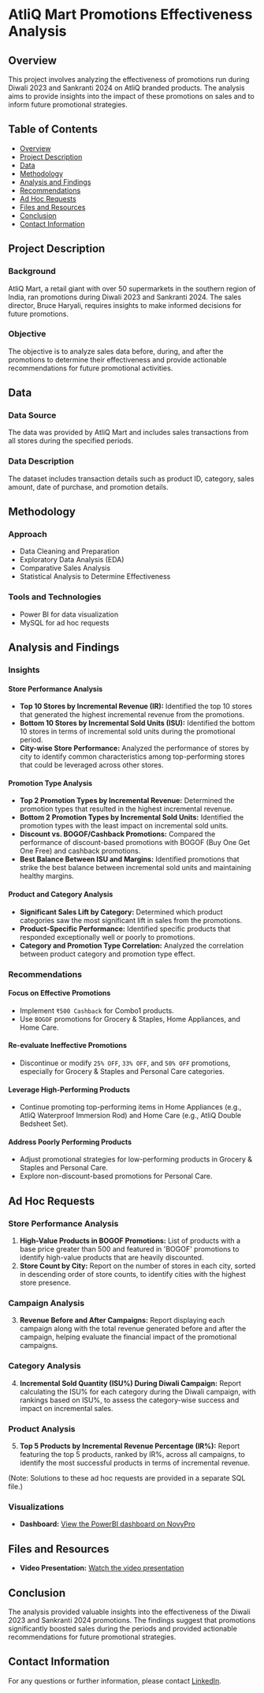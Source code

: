 # AtliQ Mart Promotions Effectiveness Analysis

## Overview
This project involves analyzing the effectiveness of promotions run during Diwali 2023 and Sankranti 2024 on AtliQ branded products. The analysis aims to provide insights into the impact of these promotions on sales and to inform future promotional strategies.

## Table of Contents
- [Overview](#overview)
- [Project Description](#project-description)
- [Data](#data)
- [Methodology](#methodology)
- [Analysis and Findings](#analysis-and-findings)
- [Recommendations](#recommendations)
- [Ad Hoc Requests](#ad-hoc-requests)
- [Files and Resources](#files-and-resources)
- [Conclusion](#conclusion)
- [Contact Information](#contact-information)

## Project Description
### Background
AtliQ Mart, a retail giant with over 50 supermarkets in the southern region of India, ran promotions during Diwali 2023 and Sankranti 2024. The sales director, Bruce Haryali, requires insights to make informed decisions for future promotions.

### Objective
The objective is to analyze sales data before, during, and after the promotions to determine their effectiveness and provide actionable recommendations for future promotional activities.

## Data
### Data Source
The data was provided by AtliQ Mart and includes sales transactions from all stores during the specified periods.

### Data Description
The dataset includes transaction details such as product ID, category, sales amount, date of purchase, and promotion details.

## Methodology
### Approach
- Data Cleaning and Preparation
- Exploratory Data Analysis (EDA)
- Comparative Sales Analysis
- Statistical Analysis to Determine Effectiveness

### Tools and Technologies
- Power BI for data visualization
- MySQL for ad hoc requests

## Analysis and Findings
### Insights
#### Store Performance Analysis
- **Top 10 Stores by Incremental Revenue (IR):** Identified the top 10 stores that generated the highest incremental revenue from the promotions.
- **Bottom 10 Stores by Incremental Sold Units (ISU):** Identified the bottom 10 stores in terms of incremental sold units during the promotional period.
- **City-wise Store Performance:** Analyzed the performance of stores by city to identify common characteristics among top-performing stores that could be leveraged across other stores.

#### Promotion Type Analysis
- **Top 2 Promotion Types by Incremental Revenue:** Determined the promotion types that resulted in the highest incremental revenue.
- **Bottom 2 Promotion Types by Incremental Sold Units:** Identified the promotion types with the least impact on incremental sold units.
- **Discount vs. BOGOF/Cashback Promotions:** Compared the performance of discount-based promotions with BOGOF (Buy One Get One Free) and cashback promotions.
- **Best Balance Between ISU and Margins:** Identified promotions that strike the best balance between incremental sold units and maintaining healthy margins.

#### Product and Category Analysis
- **Significant Sales Lift by Category:** Determined which product categories saw the most significant lift in sales from the promotions.
- **Product-Specific Performance:** Identified specific products that responded exceptionally well or poorly to promotions.
- **Category and Promotion Type Correlation:** Analyzed the correlation between product category and promotion type effect.

### Recommendations
#### Focus on Effective Promotions
- Implement `₹500 Cashback` for Combo1 products.
- Use `BOGOF` promotions for Grocery & Staples, Home Appliances, and Home Care.

#### Re-evaluate Ineffective Promotions
- Discontinue or modify `25% OFF`, `33% OFF`, and `50% OFF` promotions, especially for Grocery & Staples and Personal Care categories.

#### Leverage High-Performing Products
- Continue promoting top-performing items in Home Appliances (e.g., AtliQ Waterproof Immersion Rod) and Home Care (e.g., AtliQ Double Bedsheet Set).

#### Address Poorly Performing Products
- Adjust promotional strategies for low-performing products in Grocery & Staples and Personal Care.
- Explore non-discount-based promotions for Personal Care.

## Ad Hoc Requests
### Store Performance Analysis
1. **High-Value Products in BOGOF Promotions:** List of products with a base price greater than 500 and featured in 'BOGOF' promotions to identify high-value products that are heavily discounted.
2. **Store Count by City:** Report on the number of stores in each city, sorted in descending order of store counts, to identify cities with the highest store presence.

### Campaign Analysis
3. **Revenue Before and After Campaigns:** Report displaying each campaign along with the total revenue generated before and after the campaign, helping evaluate the financial impact of the promotional campaigns.

### Category Analysis
4. **Incremental Sold Quantity (ISU%) During Diwali Campaign:** Report calculating the ISU% for each category during the Diwali campaign, with rankings based on ISU%, to assess the category-wise success and impact on incremental sales.

### Product Analysis
5. **Top 5 Products by Incremental Revenue Percentage (IR%):** Report featuring the top 5 products, ranked by IR%, across all campaigns, to identify the most successful products in terms of incremental revenue.

(Note: Solutions to these ad hoc requests are provided in a separate SQL file.)

### Visualizations
- **Dashboard:** [View the PowerBI dashboard on NovyPro](https://project.novypro.com/k8gRbg)

## Files and Resources
- **Video Presentation:** [Watch the video presentation](https://www.linkedin.com/posts/rachana-hadke_dataanalysis-powerbi-sql-activity-7215054427173318658-qQp-?utm_source=share&utm_medium=member_desktop)

## Conclusion
The analysis provided valuable insights into the effectiveness of the Diwali 2023 and Sankranti 2024 promotions. The findings suggest that promotions significantly boosted sales during the periods and provided actionable recommendations for future promotional strategies.

## Contact Information
For any questions or further information, please contact [LinkedIn](https://www.linkedin.com/in/rachana-hadke).
